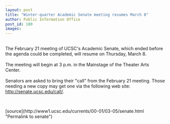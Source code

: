 ```yaml
---
layout: post
title: "Winter-quarter Academic Senate meeting resumes March 8"
author: Public Information Office
post_id: 180
images:
---
```


<p>
  <br>
  The February 21 meeting of UCSC's Academic Senate, which ended before the agenda could be completed, will resume on Thursday, March 8.<br>
  <br>
  The meeting will begin at 3 p.m. in the Mainstage of the Theater Arts Center.<br>
  <br>
  Senators are asked to bring their "call" from the February 21 meeting. Those needing a new copy may get one via the following web site: <a href="http://senate.ucsc.edu/call/">http://senate.ucsc.edu/call/</a>.
</p>
<p>
  <br>

</p>
[source](http://www1.ucsc.edu/currents/00-01/03-05/senate.html "Permalink to senate")
